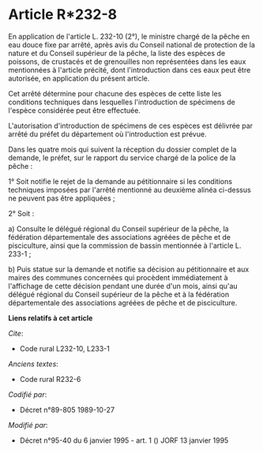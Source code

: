 # Article R*232-8

En application de l'article L. 232-10 (2°), le ministre chargé de la pêche en eau douce fixe par arrêté, après avis du
Conseil national de protection de la nature et du Conseil supérieur de la pêche, la liste des espèces de poissons, de
crustacés et de grenouilles non représentées dans les eaux mentionnées à l'article précité, dont l'introduction dans ces eaux
peut être autorisée, en application du présent article.

Cet arrêté détermine pour chacune des espèces de cette liste les conditions techniques dans lesquelles l'introduction de
spécimens de l'espèce considérée peut être effectuée.

L'autorisation d'introduction de spécimens de ces espèces est délivrée par arrêté du préfet du département où l'introduction
est prévue.

Dans les quatre mois qui suivent la réception du dossier complet de la demande, le préfet, sur le rapport du service chargé
de la police de la pêche :

1° Soit notifie le rejet de la demande au pétitionnaire si les conditions techniques imposées par l'arrêté mentionné au
deuxième alinéa ci-dessus ne peuvent pas être appliquées ;

2° Soit :

a) Consulte le délégué régional du Conseil supérieur de la pêche, la fédération départementale des associations agréées de
pêche et de pisciculture, ainsi que la commission de bassin mentionnée à l'article L. 233-1 ;

b) Puis statue sur la demande et notifie sa décision au pétitionnaire et aux maires des communes concernées qui procèdent
immédiatement à l'affichage de cette décision pendant une durée d'un mois, ainsi qu'au délégué régional du Conseil supérieur
de la pêche et à la fédération départementale des associations agréées de pêche et de pisciculture.

**Liens relatifs à cet article**

_Cite_:

  - Code rural L232-10, L233-1

_Anciens textes_:

  - Code rural R232-6

_Codifié par_:

  - Décret n°89-805 1989-10-27

_Modifié par_:

  - Décret n°95-40 du 6 janvier 1995 - art. 1 () JORF 13 janvier 1995
